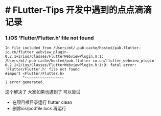 # # FLutter-Tips 开发中遇到的点点滴滴记录
### 1.iOS 'Flutter/Flutter.h' file not found
    In file included from /Users/mt/.pub-cache/hosted/pub.flutter-io.cn/flutter_webview_plugin-0.2.1+2/ios/Classes/FlutterWebviewPlugin.m:1:
    /Users/mt/.pub-cache/hosted/pub.flutter-io.cn/flutter_webview_plugin-0.2.1+2/ios/Classes/FlutterWebviewPlugin.h:1:9: fatal error: 'Flutter/Flutter.h' file not found
    #import <Flutter/Flutter.h>
            ^~~~~~~~~~~~~~~~~~~
    1 error generated.
   
这个解决了 大家如果也遇到了 可以尝试
* 在项目根目录运行 flutter clean  
*  删除ios/podfile.lock 再运行


